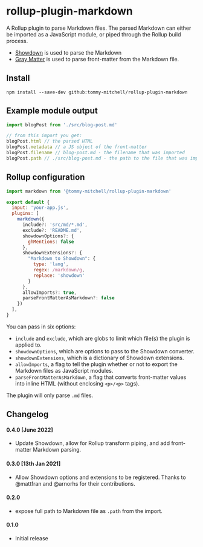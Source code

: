 # rollup-plugin-markdown

A Rollup plugin to parse Markdown files. The parsed Markdown can either be imported as a JavaScript module, or piped through the Rollup build process.

- [Showdown][showdown] is used to parse the Markdown
- [Gray Matter][gray-matter] is used to parse front-matter from the Markdown file.

## Install

```text
npm install --save-dev github:tommy-mitchell/rollup-plugin-markdown
```

## Example module output

```js
import blogPost from './src/blog-post.md'

// from this import you get:
blogPost.html // the parsed HTML
blogPost.metadata // a JS object of the front-matter
blogPost.filename // blog-post.md - the filename that was imported
blogPost.path // ./src/blog-post.md - the path to the file that was imported
```

## Rollup configuration

```js
import markdown from '@tommy-mitchell/rollup-plugin-markdown'

export default {
  input: 'your-app.js',
  plugins: [
    markdown({
      include?: 'src/md/*.md',
      exclude?: 'README.md',
      showdownOptions?: {
        ghMentions: false
      },
      showdownExtensions?: {
        "Markdown to Showdown": {
          type: 'lang',
          regex: /markdown/g,
          replace: 'showdown'
        }
      },
      allowImports?: true,
      parseFrontMatterAsMarkdown?: false
    })
  ],
}
```

You can pass in six options:

- `include` and `exclude`, which are globs to limit which file(s) the plugin is applied to.
- `showdownOptions`, which are options to pass to the Showdown converter.
- `showdownExtensions`, which is a dictionary of Showdown extensions.
- `allowImports`, a flag to tell the plugin whether or not to export the Markdown files as JavaScript modules.
- `parseFrontMatterAsMarkdown`, a flag that converts front-matter values into inline HTML (without enclosing `<p>/<p>` tags).

The plugin will only parse `.md` files.

[showdown]: https://github.com/showdownjs/showdown
[gray-matter]: https://github.com/jonschlinkert/gray-matter

## Changelog

#### 0.4.0 [June 2022]

- Update Showdown, allow for Rollup transform piping, and add front-matter Markdown parsing.

#### 0.3.0 [13th Jan 2021]

- Allow Showdown options and extensions to be registered. Thanks to @mattfran and @arnorhs for their contributions.

#### 0.2.0

- expose full path to Markdown file as `.path` from the import.

#### 0.1.0

- Initial release
